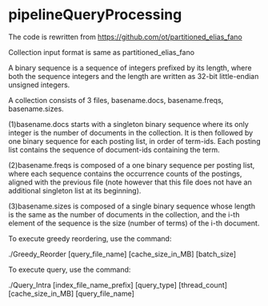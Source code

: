 # pipelineQueryProcessing
The code is rewritten from https://github.com/ot/partitioned_elias_fano

Collection input format is same as partitioned_elias_fano

A binary sequence is a sequence of integers prefixed by its length, where both the sequence integers and the length are written as 32-bit little-endian unsigned integers.

A collection consists of 3 files, basename.docs, basename.freqs, basename.sizes.

(1)basename.docs starts with a singleton binary sequence where its only integer is the number of documents in the collection. It is then followed by one binary sequence for each posting list, in order of term-ids. Each posting list contains the sequence of document-ids containing the term.

(2)basename.freqs is composed of a one binary sequence per posting list, where each sequence contains the occurrence counts of the postings, aligned with the previous file (note however that this file does not have an additional singleton list at its beginning).

(3)basename.sizes is composed of a single binary sequence whose length is the same as the number of documents in the collection, and the i-th element of the sequence is the size (number of terms) of the i-th document.

To execute greedy reordering, use the command:

./Greedy_Reorder [query_file_name] [cache_size_in_MB] [batch_size]

To execute query, use the command:

./Query_Intra [index_file_name_prefix] [query_type] [thread_count] [cache_size_in_MB] [query_file_name]




